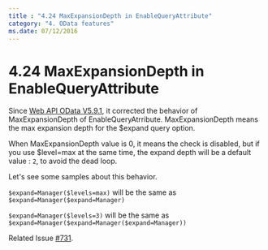 ```yaml
---
title : "4.24 MaxExpansionDepth in EnableQueryAttribute"
category: "4. OData features"
ms.date: 07/12/2016
---
```

# 4.24 MaxExpansionDepth in EnableQueryAttribute

Since [Web API OData V5.9.1](https://www.nuget.org/packages/Microsoft.AspNet.OData/5.9.1), it corrected the behavior of MaxExpansionDepth of EnableQueryAtrribute. MaxExpansionDepth means the max expansion depth for the $expand query option.

When MaxExpansionDepth  value is 0, it means the check is disabled, but if you use $level=max at the same time, the expand depth will be a default value : `2`, to avoid the dead loop.

Let's see some samples about this behavior.

`$expand=Manager($levels=max)` will be the same as 
`$expand=Manager($expand=Manager)`

`$expand=Manager($levels=3)` will be the same as 
`$expand=Manager($expand=Manager($expand=Manager))`

Related Issue [#731](https://github.com/OData/WebApi/issues/731).
